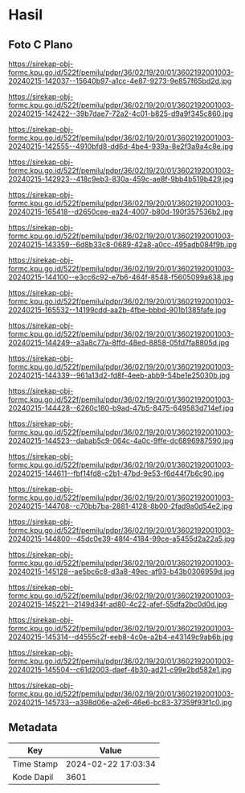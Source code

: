 # Hasil

## Foto C Plano

https://sirekap-obj-formc.kpu.go.id/522f/pemilu/pdpr/36/02/19/20/01/3602192001003-20240215-142037--15640b97-a1cc-4e87-9273-9e857f65bd2d.jpg

https://sirekap-obj-formc.kpu.go.id/522f/pemilu/pdpr/36/02/19/20/01/3602192001003-20240215-142422--39b7dae7-72a2-4c01-b825-d9a9f345c860.jpg

https://sirekap-obj-formc.kpu.go.id/522f/pemilu/pdpr/36/02/19/20/01/3602192001003-20240215-142555--4910bfd8-dd6d-4be4-939a-8e2f3a9a4c8e.jpg

https://sirekap-obj-formc.kpu.go.id/522f/pemilu/pdpr/36/02/19/20/01/3602192001003-20240215-142923--418c9eb3-830a-459c-ae8f-9bb4b519b429.jpg

https://sirekap-obj-formc.kpu.go.id/522f/pemilu/pdpr/36/02/19/20/01/3602192001003-20240215-165418--d2650cee-ea24-4007-b80d-190f357536b2.jpg

https://sirekap-obj-formc.kpu.go.id/522f/pemilu/pdpr/36/02/19/20/01/3602192001003-20240215-143359--6d8b33c8-0689-42a8-a0cc-495adb084f9b.jpg

https://sirekap-obj-formc.kpu.go.id/522f/pemilu/pdpr/36/02/19/20/01/3602192001003-20240215-144100--e3cc6c92-e7b6-464f-8548-f5605099a638.jpg

https://sirekap-obj-formc.kpu.go.id/522f/pemilu/pdpr/36/02/19/20/01/3602192001003-20240215-165532--14199cdd-aa2b-4fbe-bbbd-901b1385fafe.jpg

https://sirekap-obj-formc.kpu.go.id/522f/pemilu/pdpr/36/02/19/20/01/3602192001003-20240215-144249--a3a8c77a-8ffd-48ed-8858-05fd7fa8805d.jpg

https://sirekap-obj-formc.kpu.go.id/522f/pemilu/pdpr/36/02/19/20/01/3602192001003-20240215-144339--961a13d2-fd8f-4eeb-abb9-54be1e25030b.jpg

https://sirekap-obj-formc.kpu.go.id/522f/pemilu/pdpr/36/02/19/20/01/3602192001003-20240215-144428--6260c180-b9ad-47b5-8475-649583d714ef.jpg

https://sirekap-obj-formc.kpu.go.id/522f/pemilu/pdpr/36/02/19/20/01/3602192001003-20240215-144523--dabab5c9-064c-4a0c-9ffe-dc6896987590.jpg

https://sirekap-obj-formc.kpu.go.id/522f/pemilu/pdpr/36/02/19/20/01/3602192001003-20240215-144611--fbf14fd8-c2b1-47bd-9e53-f6d44f7b6c90.jpg

https://sirekap-obj-formc.kpu.go.id/522f/pemilu/pdpr/36/02/19/20/01/3602192001003-20240215-144708--c70bb7ba-2881-4128-8b00-2fad9a0d54e2.jpg

https://sirekap-obj-formc.kpu.go.id/522f/pemilu/pdpr/36/02/19/20/01/3602192001003-20240215-144800--45dc0e39-48f4-4184-99ce-a5455d2a22a5.jpg

https://sirekap-obj-formc.kpu.go.id/522f/pemilu/pdpr/36/02/19/20/01/3602192001003-20240215-145128--ae5bc6c8-d3a8-49ec-af93-b43b0306959d.jpg

https://sirekap-obj-formc.kpu.go.id/522f/pemilu/pdpr/36/02/19/20/01/3602192001003-20240215-145221--2149d34f-ad80-4c22-afef-55dfa2bc0d0d.jpg

https://sirekap-obj-formc.kpu.go.id/522f/pemilu/pdpr/36/02/19/20/01/3602192001003-20240215-145314--d4555c2f-eeb8-4c0e-a2b4-e43149c9ab6b.jpg

https://sirekap-obj-formc.kpu.go.id/522f/pemilu/pdpr/36/02/19/20/01/3602192001003-20240215-145504--c61d2003-daef-4b30-ad21-c99e2bd582e1.jpg

https://sirekap-obj-formc.kpu.go.id/522f/pemilu/pdpr/36/02/19/20/01/3602192001003-20240215-145733--a398d06e-a2e6-46e6-bc83-37359f93f1c0.jpg


## Metadata

| Key        | Value               |
| ---------- | ------------------- |
| Time Stamp | 2024-02-22 17:03:34 |
| Kode Dapil | 3601                |



